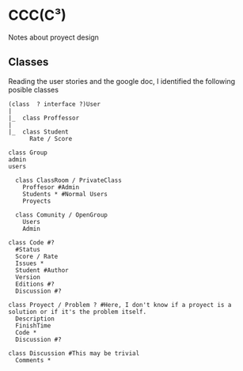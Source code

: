 CCC(C³)
========

Notes about proyect design

Classes
-------
Reading the user stories and the google doc, I identified the following posible classes

    (class  ? interface ?)User
    |
    |_  class Proffessor
    |
    |_  class Student
          Rate / Score

    class Group
	admin
	users
      
      class ClassRoom / PrivateClass
        Proffesor #Admin
        Students * #Normal Users
        Proyects

      class Comunity / OpenGroup
        Users
        Admin

    class Code #?
      #Status
      Score / Rate
      Issues *
      Student #Author
      Version
      Editions #?
      Discussion #?

    class Proyect / Problem ? #Here, I don't know if a proyect is a solution or if it's the problem itself.
      Description
      FinishTime
      Code *
      Discussion #?

    class Discussion #This may be trivial
      Comments *
